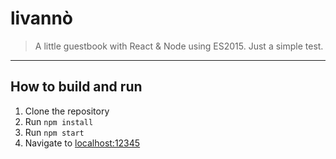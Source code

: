 # livannò

> A little guestbook with React & Node using ES2015. Just a simple test.

* * *

## How to build and run

1. Clone the repository
2. Run `npm install`
3. Run `npm start`
4. Navigate to [localhost:12345](http://localhost:12345)
